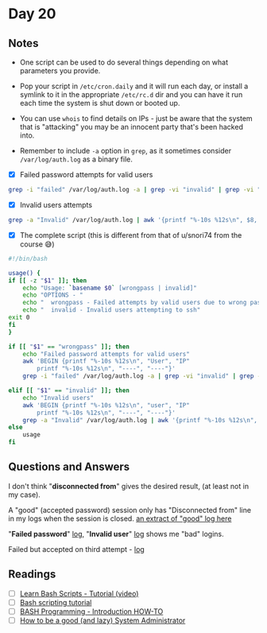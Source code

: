 # Day 20

## Notes

- One script can be used to do several things depending on what parameters you provide.
- Pop your script in `/etc/cron.daily` and it will run each day, or install a symlink to it in the appropriate `/etc/rc.d` dir and you can have it run each time the system is shut down or booted up.
- You can use `whois` to find details on IPs - just be aware that the system that is "attacking" you may be an innocent party that's been hacked into.

- Remember to include `-a` option in `grep`, as it sometimes consider `/var/log/auth.log` as a binary file.

- [x] Failed password attempts for valid users

```bash
grep -i "failed" /var/log/auth.log -a | grep -vi "invalid" | grep -vi "repeated" | awk '{printf "%-10s %12s\n", $9, $11}'

```
- [x] Invalid users attempts

```bash
grep -a "Invalid" /var/log/auth.log | awk '{printf "%-10s %12s\n", $8, $10}'

```

- [x] The complete script (this is different from that of u/snori74 from the course :sweat_smile:)

```bash
#!/bin/bash

usage() {
if [[ -z "$1" ]]; then
	echo "Usage: `basename $0` [wrongpass | invalid]"
	echo "OPTIONS - "
	echo "	wrongpass - Failed attempts by valid users due to wrong passwd"
	echo "	invalid - Invalid users attempting to ssh"
exit 0
fi
}

if [[ "$1" == "wrongpass" ]]; then
	echo "Failed password attempts for valid users"
	awk 'BEGIN {printf "%-10s %12s\n", "User", "IP"
	    printf "%-10s %12s\n", "----", "----"}'
	grep -i "failed" /var/log/auth.log -a | grep -vi "invalid" | grep -vi "repeated" | awk '{printf "%-10s %12s\n", $9, $11}'

elif [[ "$1" == "invalid" ]]; then
	echo "Invalid users"
	awk 'BEGIN {printf "%-10s %12s\n", "user", "IP"
		printf "%-10s %12s\n", "----", "----"}'
	grep -a "Invalid" /var/log/auth.log | awk '{printf "%-10s %12s\n", $8, $10}'	
else
	usage
fi
```


## Questions and Answers

I don't think "**disconnected from**" gives the desired result, (at least not in my case). 

A "good" (accepted password) session only has "Disconnected from" line in my logs when the session is closed. [an extract of "good" log here](https://pastebin.com/71xyPLVW)

"**Failed password**" [log](https://pastebin.com/yp4eVJmK), "**Invalid user**" [log](https://pastebin.com/mt1WN6Kk) shows me "bad" logins.

Failed but accepted on third attempt - [log](https://pastebin.com/xWY5uNq7)

## Readings

- [ ] [Learn Bash Scripts - Tutorial (video) ](http://www.youtube.com/watch?v=QGvvJO5UIs4)
- [ ] [Bash scripting tutorial ](http://linuxconfig.org/Bash_scripting_Tutorial)
- [ ] [BASH Programming - Introduction HOW-TO ](http://tldp.org/HOWTO/Bash-Prog-Intro-HOWTO.html)
- [ ] [How to be a good (and lazy) System Administrator ](http://www.linuxjournal.com/content/how-be-good-and-lazy-system-administrator)